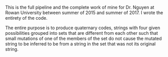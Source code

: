 This is the full pipeline and the complete work of mine for Dr. Nguyen at Rowan University between summer of 2015 and summer of 2017. I wrote the entirety of the code. 

The entire purpose is to produce quaternary codes, strings with four given possibilities grouped into sets that are different from each other such that small mutations of one of the members of the set do not cause the mutated string to be inferred to be from a string in the set that was not its original string.
